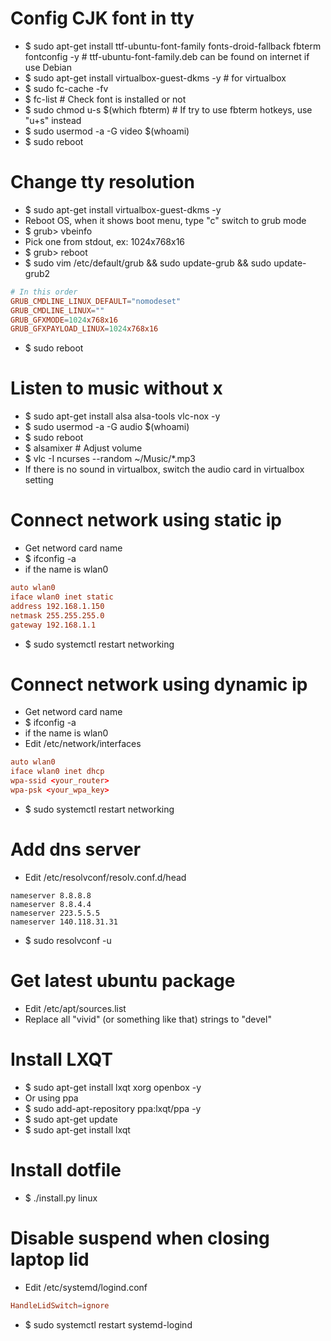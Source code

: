 Config CJK font in tty
=====
* $ sudo apt-get install ttf-ubuntu-font-family fonts-droid-fallback fbterm fontconfig -y # ttf-ubuntu-font-family.deb can be found on internet if use Debian
* $ sudo apt-get install virtualbox-guest-dkms -y # for virtualbox
* $ sudo fc-cache -fv
* $ fc-list # Check font is installed or not
* $ sudo chmod u-s $(which fbterm) # If try to use fbterm hotkeys, use "u+s" instead
* $ sudo usermod -a -G video $(whoami)
* $ sudo reboot

Change tty resolution 
=====
* $ sudo apt-get install virtualbox-guest-dkms -y
* Reboot OS, when it shows boot menu, type "c" switch to grub mode
* $ grub> vbeinfo
* Pick one from stdout, ex: 1024x768x16
* $ grub> reboot
* $ sudo vim /etc/default/grub && sudo update-grub && sudo update-grub2
```conf
# In this order
GRUB_CMDLINE_LINUX_DEFAULT="nomodeset"
GRUB_CMDLINE_LINUX=""
GRUB_GFXMODE=1024x768x16
GRUB_GFXPAYLOAD_LINUX=1024x768x16
```
* $ sudo reboot

Listen to music without x
=====
* $ sudo apt-get install alsa alsa-tools vlc-nox -y
* $ sudo usermod -a -G audio $(whoami)
* $ sudo reboot
* $ alsamixer # Adjust volume
* $ vlc -I ncurses --random ~/Music/*.mp3
* If there is no sound in virtualbox, switch the audio card in virtualbox setting

Connect network using static ip
=====
* Get netword card name
* $ ifconfig -a
* if the name is wlan0
```conf
auto wlan0
iface wlan0 inet static
address 192.168.1.150
netmask 255.255.255.0
gateway 192.168.1.1
```
* $ sudo systemctl restart networking

Connect network using dynamic ip
=====
* Get netword card name
* $ ifconfig -a
* if the name is wlan0
* Edit /etc/network/interfaces
```conf
auto wlan0
iface wlan0 inet dhcp
wpa-ssid <your_router>
wpa-psk <your_wpa_key>
```
* $ sudo systemctl restart networking

Add dns server
=====
* Edit /etc/resolvconf/resolv.conf.d/head
```resolv
nameserver 8.8.8.8
nameserver 8.8.4.4
nameserver 223.5.5.5
nameserver 140.118.31.31
```
* $ sudo resolvconf -u

Get latest ubuntu package
=====
* Edit /etc/apt/sources.list
* Replace all "vivid" (or something like that) strings to "devel"

Install LXQT
=====
* $ sudo apt-get install lxqt xorg openbox -y
* Or using ppa
* $ sudo add-apt-repository ppa:lxqt/ppa -y 
* $ sudo apt-get update
* $ sudo apt-get install lxqt

Install dotfile
=====
* $ ./install.py linux

Disable suspend when closing laptop lid
=====
* Edit /etc/systemd/logind.conf
```conf
HandleLidSwitch=ignore
```
* $ sudo systemctl restart systemd-logind

